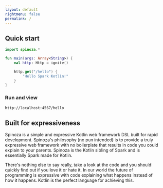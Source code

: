 ```yaml
---
layout: default
rightmenu: false
permalink: /
---
```


<h2 class="no-margin-top">Quick start</h2>

~~~kotlin
import spinoza.*

fun main(args: Array<String>) {
    val http: Http = ignite()

    http.get("/hello") {
        "Hello Spark Kotlin!"
    }
}
~~~

### Run and view
~~~bash
http://localhost:4567/hello
~~~

## Built for expressiveness
Spinoza is a simple and expressive Kotlin web framework DSL built for rapid development. Spinoza's philosophy (no pun intended) is to provide a truly expressive web framework with no boilerplate that results in code you could explain to your parents. Spinoza is the Kotlin sibling of Spark and is essentially Spark made for Kotlin.

There's nothing else to say really, take a look at the code and you should quickly find out if you love it or hate it. In our world the future of programming is expressive with code explaining what happens instead of how it happens. Kotlin is the perfect language for achieving this.